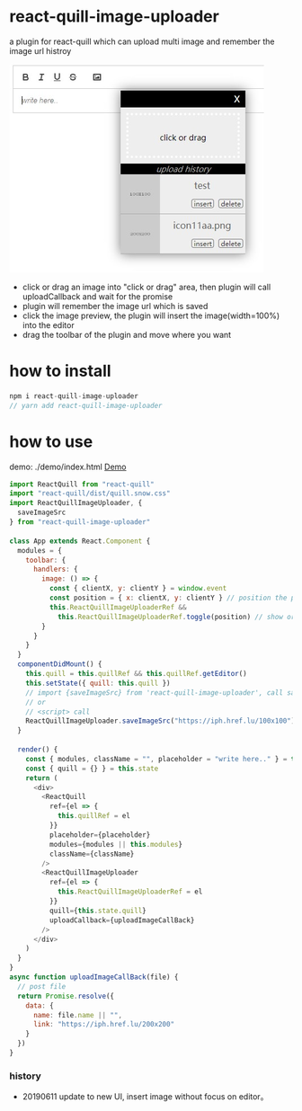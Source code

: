 # react-quill-image-uploader

a plugin for react-quill which can upload multi image and remember the image url histroy

![screenshot](./screenshot.jpg)

- click or drag an image into "click or drag" area, then plugin will call uploadCallback and wait for the promise
- plugin will remember the image url which is saved
- click the image preview, the plugin will insert the image(width=100%) into the editor
- drag the toolbar of the plugin and move where you want

# how to install

```javascript
npm i react-quill-image-uploader
// yarn add react-quill-image-uploader
```

# how to use

demo: ./demo/index.html [Demo](./demo/index.html "Demo")

```javascript
import ReactQuill from "react-quill"
import "react-quill/dist/quill.snow.css"
import ReactQuillImageUploader, {
  saveImageSrc
} from "react-quill-image-uploader"

class App extends React.Component {
  modules = {
    toolbar: {
      handlers: {
        image: () => {
          const { clientX, y: clientY } = window.event
          const position = { x: clientX, y: clientY } // position the plugin to show
          this.ReactQuillImageUploaderRef &&
            this.ReactQuillImageUploaderRef.toggle(position) // show or hide the plugin
        }
      }
    }
  }
  componentDidMount() {
    this.quill = this.quillRef && this.quillRef.getEditor()
    this.setState({ quill: this.quill })
    // import {saveImageSrc} from 'react-quill-image-uploader', call saveImageSrc('https://iph.href.lu/100x100')
    // or
    // <script> call
    ReactQuillImageUploader.saveImageSrc("https://iph.href.lu/100x100") // save image url to plugin history manually
  }

  render() {
    const { modules, className = "", placeholder = "write here.." } = this.props
    const { quill = {} } = this.state
    return (
      <div>
        <ReactQuill
          ref={el => {
            this.quillRef = el
          }}
          placeholder={placeholder}
          modules={modules || this.modules}
          className={className}
        />
        <ReactQuillImageUploader
          ref={el => {
            this.ReactQuillImageUploaderRef = el
          }}
          quill={this.state.quill}
          uploadCallback={uploadImageCallBack}
        />
      </div>
    )
  }
}
async function uploadImageCallBack(file) {
  // post file
  return Promise.resolve({
    data: {
      name: file.name || "",
      link: "https://iph.href.lu/200x200"
    }
  })
}
```

### history

- 20190611 update to new UI, insert image without focus on editor。
